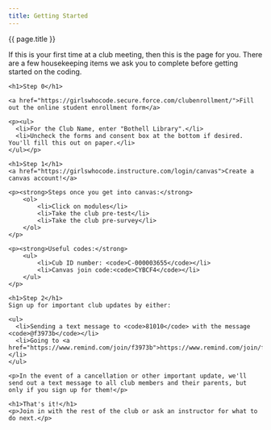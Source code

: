 ```yaml
---
title: Getting Started
---
```


<div id="getting_started" class="post container">
  <div class="title">
    {{ page.title }}
  </div>

  <div class="content">
    <p>If this is your first time at a club meeting, then this is the page for you. There are a few housekeeping items we ask you to complete before getting started on the coding.</p>

    <h1>Step 0</h1>

    <a href="https://girlswhocode.secure.force.com/clubenrollment/">Fill out the online student enrollment form</a>

    <p><ul>
      <li>For the Club Name, enter "Bothell Library".</li>
      <li>Uncheck the forms and consent box at the bottom if desired. You'll fill this out on paper.</li>
    </ul></p>

    <h1>Step 1</h1>
    <a href="https://girlswhocode.instructure.com/login/canvas">Create a canvas account!</a>

    <p><strong>Steps once you get into canvas:</strong>
        <ol>
            <li>Click on modules</li>
            <li>Take the club pre-test</li>
            <li>Take the club pre-survey</li>
        </ol>
    </p>

    <p><strong>Useful codes:</strong>
        <ul>
            <li>Cub ID number: <code>C-000003655</code></li>
            <li>Canvas join code:<code>CYBCF4</code></li>
        </ul>
    </p>

    <h1>Step 2</h1>
    Sign up for important club updates by either:

    <ul>
      <li>Sending a text message to <code>81010</code> with the message <code>@f3973b</code></li>
      <li>Going to <a href="https://www.remind.com/join/f3973b">https://www.remind.com/join/f3973b</a></li>
    </ul>

    <p>In the event of a cancellation or other important update, we'll send out a text message to all club members and their parents, but only if you sign up for them!</p>

    <h1>That's it!</h1>
    <p>Join in with the rest of the club or ask an instructor for what to do next.</p>
  </div>
</div>

